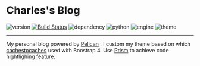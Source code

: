 # Charles's Blog


![version](https://img.shields.io/badge/Version-%202.0.0-orange.svg)
[![Build Status](https://travis-ci.org/paxinla/paxinla.github.io.svg?branch=source)](https://travis-ci.org/paxinla/paxinla.github.io)
![dependency](https://img.shields.io/badge/Dependencies-up%20to%20date-green.svg)
![python](https://img.shields.io/badge/python-%203.7/ubuntu-blue.svg)
![engine](https://img.shields.io/badge/Powered%20by-%20%20Pelican-yellow.svg)
![theme](https://img.shields.io/badge/Powered%20by-Prism.js-magenta.svg)


----------

My personal blog powered by [Pelican](https://blog.getpelican.com/) . I custom my theme based on which [cachestocaches](http://cachestocaches.com/) used with Boostrap 4. Use [Prism](http://prismjs.com/) to achieve code hightlighing feature.
